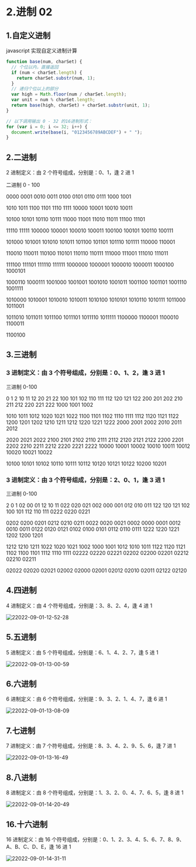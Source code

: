 # 2.进制 02

## 1.自定义进制

javascript 实现自定义进制计算

```js
function base(num, charSet) {
  // 个位以内，直接返回
  if (num < charSet.length) {
    return charSet.substr(num, 1);
  }
  // 递归个位以上的部分
  var high = Math.floor(num / charSet.length);
  var unit = num % charSet.length;
  return base(high, charSet) + charSet.substr(unit, 1);
}

// 以下调用输出 0 - 32 的16进制形式：
for (var i = 0; i <= 32; i++) {
  document.write(base(i, "0123456789ABCDEF") + " ");
}
```

## 2.二进制

2 进制定义：由 2 个符号组成，分别是：0、1，逢 2 进 1

二进制 0 - 100

0000 0001
0010 0011
0100 0101
0110 0111
1000 1001

1010 1011
1100 1101
1110 1111
10000 10001
10010 10011

10100 10101
10110 10111
11000 11001
11010 11011
11100 11101

11110 11111
100000 100001
100010 100011
100100 100101
100110 100111

101000 101001
101010 101011
101100 101101
101110 101111
110000 110001

110010 110011
110100 110101
110110 110111
111000 111001
111010 111011

111100 111101
111110 111111
1000000 1000001
1000010 1000011
1000100 1000101

1000110 1000111
1001000 1001001
1001010 1001011
1001100 1001101
1001110 1001111

1010000 1010001
1010010 1010011
1010100 1010101
1010110 1010111
1011000 1011001

1011010 1011011
1011100 1011101
1011110 1011111
1100000 1100001
1100010 1100011

1100100

## 3.三进制

### 3 进制定义：由 3 个符号组成，分别是：0、1、2，逢 3 进 1

三进制 0-100

0 1 2
10 11 12
20 21 22
100 101 102
110 111 112
120 121 122
200 201 202
210 211 212
220 221 222
1000 1001 1002

1010 1011 1012
1020 1021 1022
1100 1101 1102
1110 1111 1112
1120 1121 1122
1200 1201 1202
1210 1211 1212
1220 1221 1222
2000 2001 2002
2010 2011 2012

2020 2021 2022
2100 2101 2102
2110 2111 2112
2120 2121 2122
2200 2201 2202
2210 2211 2212
2220 2221 2222
10000 10001 10002
10010 10011 10012
10020 10021 10022

10100 10101 10102
10110 10111 10112
10120 10121 10122
10200 10201

### 3 进制定义：由 3 个符号组成，分别是：2、0、1，逢 3 进 1

三进制 0-100

2 0 1
02 00 01
12 10 11
022 020 021
002 000 001
012 010 011
122 120 121
102 100 101
112 110 111
0222 0220 0221

0202 0200 0201
0212 0210 0211
0022 0020 0021
0002 0000 0001
0012 0010 0011
0122 0120 0121
0102 0100 0101
0112 0110 0111
1222 1220 1221
1202 1200 1201

1212 1210 1211
1022 1020 1021
1002 1000 1001
1012 1010 1011
1122 1120 1121
1102 1100 1101
1112 1110 1111
02222 02220 02221
02202 02200 02201
02212 02210 02211

02022 02020 02021
02002 02000 02001
02012 02010 02011
02122 02120

## 4.四进制

4 进制定义：由 4 个符号组成，分别是：3、8、2、4，逢 4 进 1

<img src="https://raw.githubusercontent.com/Amyas/picgo-bed/master/amyas.github.io/22022-09-01-12-52-28.png" alt="22022-09-01-12-52-28" width="" height="" />

## 5.五进制

5 进制定义：由 5 个符号组成，分别是：6、1、4、2、7，逢 5 进 1

<img src="https://raw.githubusercontent.com/Amyas/picgo-bed/master/amyas.github.io/22022-09-01-13-00-59.png" alt="22022-09-01-13-00-59" width="" height="" />

## 6.六进制

6 进制定义：由 6 个符号组成，分别是：9、3、2、1、4、7，逢 6 进 1

<img src="https://raw.githubusercontent.com/Amyas/picgo-bed/master/amyas.github.io/22022-09-01-13-08-09.png" alt="22022-09-01-13-08-09" width="" height="" />

## 7.七进制

7 进制定义：由 7 个符号组成，分别是：8、3、4、2、9、5、6，逢 7 进 1

<img src="https://raw.githubusercontent.com/Amyas/picgo-bed/master/amyas.github.io/22022-09-01-13-16-49.png" alt="22022-09-01-13-16-49" width="" height="" />

## 8.八进制

8 进制定义：由 8 个符号组成，分别是：1、3、2、0、4、7、6、5，逢 8 进 1

<img src="https://raw.githubusercontent.com/Amyas/picgo-bed/master/amyas.github.io/22022-09-01-14-20-49.png" alt="22022-09-01-14-20-49" width="" height="" />

## 16.十六进制

16 进制定义：由 16 个符号组成，分别是：0、1、2、3、4、5、6、7、8、9、A、B、C、D、E，逢 16 进 1

<img src="https://raw.githubusercontent.com/Amyas/picgo-bed/master/amyas.github.io/22022-09-01-14-31-11.png" alt="22022-09-01-14-31-11" width="" height="" />